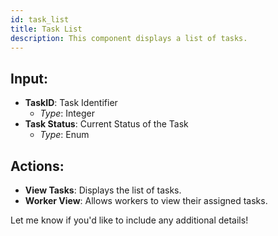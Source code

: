 ```yaml
---
id: task_list  
title: Task List  
description: This component displays a list of tasks.  
---
```


## Input:

- **TaskID**: Task Identifier
  - *Type*: Integer
- **Task Status**: Current Status of the Task
  - *Type*: Enum

## Actions:

- **View Tasks**: Displays the list of tasks.
- **Worker View**: Allows workers to view their assigned tasks.

Let me know if you'd like to include any additional details!